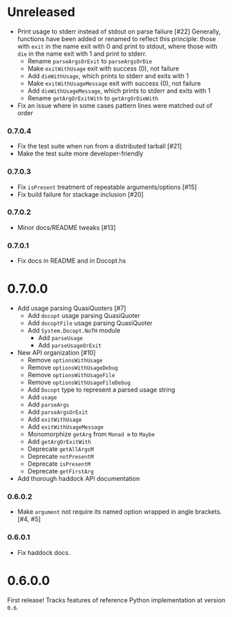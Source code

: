 # Unreleased

- Print usage to stderr instead of stdout on parse failure [#22]
  Generally, functions have been added or renamed to reflect this principle: those with `exit` in the name exit with 0 and print to stdout, where those with `die` in the name exit with 1 and print to stderr.
  - Rename `parseArgsOrExit` to `parseArgsOrDie`
  - Make `exitWithUsage` exit with success (0), not failure
  - Add `dieWithUsage`, which prints to stderr and exits with 1
  - Make `exitWithUsageMessage` exit with success (0), not failure
  - Add `dieWithUsageMessage`, which prints to stderr and exits with 1
  - Rename `getArgOrExitWith` to `getArgOrDieWith`
- Fix an issue where in some cases pattern lines were matched out of order


### 0.7.0.4

- Fix the test suite when run from a distributed tarball [#21]
- Make the test suite more developer-friendly

### 0.7.0.3

- Fix `isPresent` treatment of repeatable arguments/options [#15]
- Fix build failure for stackage inclusion [#20]

### 0.7.0.2

- Minor docs/README tweaks [#13]

### 0.7.0.1

- Fix docs in README and in Docopt.hs

# 0.7.0.0

- Add usage parsing QuasiQuoters [#7]
  - Add `docopt` usage parsing QuasiQuoter
  - Add `docoptFile` usage parsing QuasiQuoter
  - Add `System.Docopt.NoTH` module
    - Add `parseUsage`
    - Add `parseUsageOrExit`
- New API organization [#10]
  - Remove `optionsWithUsage`
  - Remove `optionsWithUsageDebug`
  - Remove `optionsWithUsageFile`
  - Remove `optionsWithUsageFileDebug`
  - Add `Docopt` type to represent a parsed usage string
  - Add `usage`
  - Add `parseArgs`
  - Add `parseArgsOrExit`
  - Add `exitWithUsage`
  - Add `exitWithUsageMessage`
  - Monomorphize `getArg` from `Monad m` to `Maybe`
  - Add `getArgOrExitWith`
  - Deprecate `getAllArgsM`
  - Deprecate `notPresentM`
  - Deprecate `isPresentM`
  - Deprecate `getFirstArg`
- Add thorough haddock API documentation
  
### 0.6.0.2

- Make `argument` not require its named option wrapped in angle brackets. [#4, #5]

### 0.6.0.1

- Fix haddock docs.

# 0.6.0.0

First release! Tracks features of reference Python implementation at version `0.6`.

